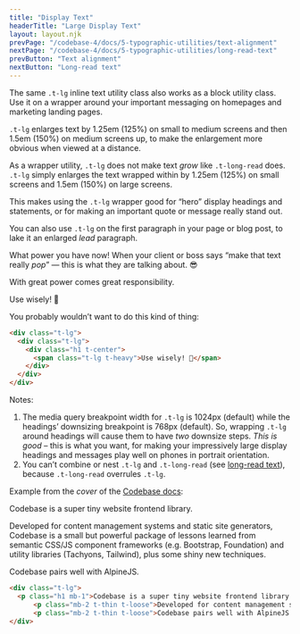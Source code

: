 ```yaml
---
title: "Display Text"
headerTitle: "Large Display Text"
layout: layout.njk
prevPage: "/codebase-4/docs/5-typographic-utilities/text-alignment"
nextPage: "/codebase-4/docs/5-typographic-utilities/long-read-text"
prevButton: "Text alignment"
nextButton: "Long-read text"
---
```


<p class="t-lg t-thin">The same <code>.t-lg</code> inline text utility class also works as a block utility class. Use it on a wrapper around your important messaging on homepages and marketing landing pages.</p>

`.t-lg` enlarges text by 1.25em (125%) on small to medium screens and then 1.5em (150%) on medium screens up, to make the enlargement more obvious when viewed at a distance.

As a wrapper utility, `.t-lg` does not make text _grow_ like `.t-long-read` does. `.t-lg` simply enlarges the text wrapped within by 1.25em (125%) on small screens and 1.5em (150%) on large screens.

This makes using the `.t-lg` wrapper good for “hero” display headings and statements, or for making an important quote or message really stand out.

You can also use `.t-lg` on the first paragraph in your page or blog post, to lake it an enlarged _lead_ paragraph.

What power you have now! When your client or boss says “make that text really _pop_” — this is what they are talking about. 😎

With great power comes great responsibility.

<div class="t-lg">
  <div class="t-lg">
    <div class="h1 t-center">
      <span class="t-lg t-heavy">Use wisely! 😬</span>
    </div>
  </div>
</div>

You probably wouldn’t want to do this kind of thing:

```html
<div class="t-lg">
  <div class="t-lg">
    <div class="h1 t-center">
      <span class="t-lg t-heavy">Use wisely! 😬</span>
    </div>
  </div>
</div>
```

Notes:

1. The media query breakpoint width for `.t-lg` is 1024px (default) while the headings’ downsizing breakpoint is 768px (default). So, wrapping `.t-lg` around headings will cause them to have _two_ downsize steps. _This is good_ – this is what you want, for making your impressively large display headings and messages play well on phones in portrait orientation.
2. You can’t combine or nest `.t-lg` and `.t-long-read` (see [long-read text](/codebase-4/docs/5-typographic-utilities/long-read-text)), because `.t-long-read` overrules `.t-lg`. 

Example from the _cover_ of the [Codebase docs](/):

<div class="py-6 t-lg">
  <p class="h1 mb-1">Codebase is a super tiny website frontend library.</p>
      <p class="mb-2 t-thin t-loose">Developed for content management systems and static site generators, Codebase is a small but powerful package of lessons learned from semantic CSS/JS component frameworks (e.g. Bootstrap, Foundation) and utility libraries (Tachyons, Tailwind), plus some shiny new techniques.</p>
      <p class="mb-2 t-thin t-loose">Codebase pairs well with AlpineJS.</p>
</div>

```html
<div class="t-lg">
  <p class="h1 mb-1">Codebase is a super tiny website frontend library.</p>
      <p class="mb-2 t-thin t-loose">Developed for content management systems and static site generators, Codebase is a small but powerful package of lessons learned from semantic CSS/JS component frameworks (e.g. Bootstrap, Foundation) and utility libraries (Tachyons, Tailwind), plus some shiny new techniques.</p>
      <p class="mb-2 t-thin t-loose">Codebase pairs well with AlpineJS.</p>
</div>
```